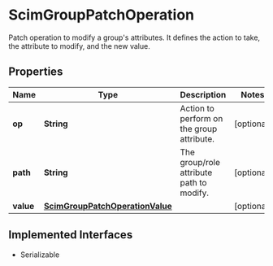 

# ScimGroupPatchOperation

Patch operation to modify a group's attributes. It defines the action to take, the attribute to modify, and the new value.

## Properties

Name | Type | Description | Notes
------------ | ------------- | ------------- | -------------
**op** | **String** | Action to perform on the group attribute. |  [optional]
**path** | **String** | The group/role attribute path to modify. |  [optional]
**value** | [**ScimGroupPatchOperationValue**](ScimGroupPatchOperationValue.md) |  |  [optional]


## Implemented Interfaces

* Serializable


